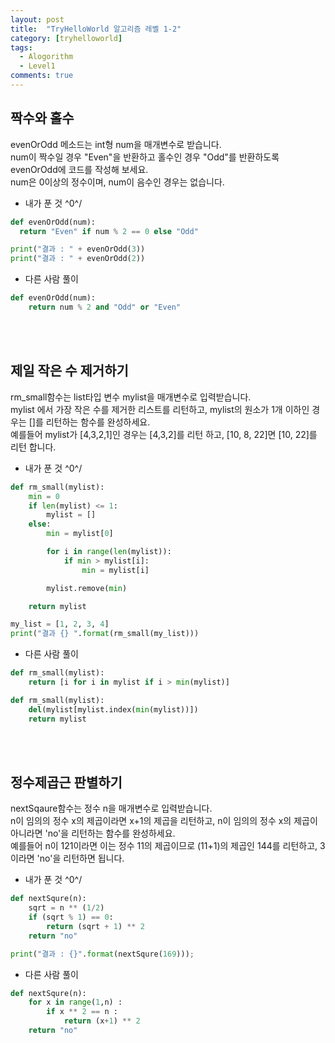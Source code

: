 ```yaml
---
layout: post
title:  "TryHelloWorld 알고리즘 레벨 1-2"
category: [tryhelloworld]
tags:
  - Alogorithm
  - Level1
comments: true
---
```


## 짝수와 홀수
evenOrOdd 메소드는 int형 num을 매개변수로 받습니다.<br>
num이 짝수일 경우 "Even"을 반환하고 홀수인 경우 "Odd"를 반환하도록 evenOrOdd에 코드를 작성해 보세요.<br>
num은 0이상의 정수이며, num이 음수인 경우는 없습니다.

- 내가 푼 것 ^0^/

```python
def evenOrOdd(num):
  return "Even" if num % 2 == 0 else "Odd"

print("결과 : " + evenOrOdd(3))
print("결과 : " + evenOrOdd(2))
```

- 다른 사람 풀이

```python
def evenOrOdd(num):
    return num % 2 and "Odd" or "Even"
```

<br><br>
## 제일 작은 수 제거하기
rm_small함수는 list타입 변수 mylist을 매개변수로 입력받습니다.<br>
mylist 에서 가장 작은 수를 제거한 리스트를 리턴하고, mylist의 원소가 1개 이하인 경우는 []를 리턴하는 함수를 완성하세요.<br>
예를들어 mylist가 [4,3,2,1]인 경우는 [4,3,2]를 리턴 하고, [10, 8, 22]면 [10, 22]를 리턴 합니다.

- 내가 푼 것 ^0^/

```python
def rm_small(mylist):
    min = 0
    if len(mylist) <= 1:
    	mylist = []
    else:
        min = mylist[0]

        for i in range(len(mylist)):
            if min > mylist[i]:
                min = mylist[i]

        mylist.remove(min)

    return mylist

my_list = [1, 2, 3, 4]
print("결과 {} ".format(rm_small(my_list)))
```

- 다른 사람 풀이

```python
def rm_small(mylist):
    return [i for i in mylist if i > min(mylist)]
```

```python
def rm_small(mylist):
    del(mylist[mylist.index(min(mylist))])
    return mylist
```

<br><br>
## 정수제곱근 판별하기
nextSqaure함수는 정수 n을 매개변수로 입력받습니다.<br>
n이 임의의 정수 x의 제곱이라면 x+1의 제곱을 리턴하고, n이 임의의 정수 x의 제곱이 아니라면 'no'을 리턴하는 함수를 완성하세요.<br>
예를들어 n이 121이라면 이는 정수 11의 제곱이므로 (11+1)의 제곱인 144를 리턴하고, 3이라면 'no'을 리턴하면 됩니다.

- 내가 푼 것 ^0^/

```python
def nextSqure(n):
    sqrt = n ** (1/2)
    if (sqrt % 1) == 0:
    	return (sqrt + 1) ** 2
    return "no"

print("결과 : {}".format(nextSqure(169)));
```

- 다른 사람 풀이

```python
def nextSqure(n):
    for x in range(1,n) :
        if x ** 2 == n :
            return (x+1) ** 2
    return "no"
```
